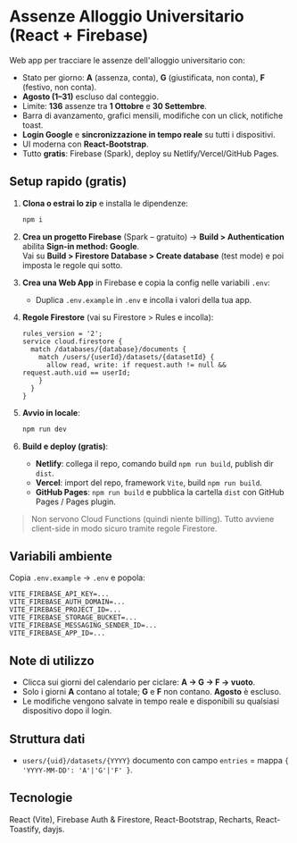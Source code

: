 # Assenze Alloggio Universitario (React + Firebase)

Web app per tracciare le assenze dell'alloggio universitario con:
- Stato per giorno: **A** (assenza, conta), **G** (giustificata, non conta), **F** (festivo, non conta).
- **Agosto (1–31)** escluso dal conteggio.
- Limite: **136** assenze tra **1 Ottobre** e **30 Settembre**.
- Barra di avanzamento, grafici mensili, modifiche con un click, notifiche toast.
- **Login Google** e **sincronizzazione in tempo reale** su tutti i dispositivi.
- UI moderna con **React-Bootstrap**.
- Tutto **gratis**: Firebase (Spark), deploy su Netlify/Vercel/GitHub Pages.

## Setup rapido (gratis)

1. **Clona o estrai lo zip** e installa le dipendenze:
   ```bash
   npm i
   ```

2. **Crea un progetto Firebase** (Spark – gratuito) → **Build > Authentication** abilita **Sign-in method: Google**.  
   Vai su **Build > Firestore Database > Create database** (test mode) e poi imposta le regole qui sotto.

3. **Crea una Web App** in Firebase e copia la config nelle variabili `.env`:
   - Duplica `.env.example` in `.env` e incolla i valori della tua app.

4. **Regole Firestore** (vai su Firestore > Rules e incolla):  
   ```
   rules_version = '2';
   service cloud.firestore {
     match /databases/{database}/documents {
       match /users/{userId}/datasets/{datasetId} {
         allow read, write: if request.auth != null && request.auth.uid == userId;
       }
     }
   }
   ```

5. **Avvio in locale**:
   ```bash
   npm run dev
   ```

6. **Build e deploy (gratis)**:  
   - **Netlify**: collega il repo, comando build `npm run build`, publish dir `dist`.  
   - **Vercel**: import del repo, framework `Vite`, build `npm run build`.  
   - **GitHub Pages**: `npm run build` e pubblica la cartella `dist` con GitHub Pages / Pages plugin.

> Non servono Cloud Functions (quindi niente billing). Tutto avviene client-side in modo sicuro tramite regole Firestore.

## Variabili ambiente

Copia `.env.example` → `.env` e popola:

```
VITE_FIREBASE_API_KEY=...
VITE_FIREBASE_AUTH_DOMAIN=...
VITE_FIREBASE_PROJECT_ID=...
VITE_FIREBASE_STORAGE_BUCKET=...
VITE_FIREBASE_MESSAGING_SENDER_ID=...
VITE_FIREBASE_APP_ID=...
```

## Note di utilizzo
- Clicca sui giorni del calendario per ciclare: **A → G → F → vuoto**.
- Solo i giorni **A** contano al totale; **G** e **F** non contano. **Agosto** è escluso.
- Le modifiche vengono salvate in tempo reale e disponibili su qualsiasi dispositivo dopo il login.

## Struttura dati
- `users/{uid}/datasets/{YYYY}` documento con campo `entries` = mappa `{ 'YYYY-MM-DD': 'A'|'G'|'F' }`.

## Tecnologie
React (Vite), Firebase Auth & Firestore, React-Bootstrap, Recharts, React-Toastify, dayjs.
